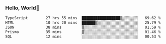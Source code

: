
### Hello, World🐤

<!--START_SECTION:waka-->

```txt
TypeScript        27 hrs 55 mins  █████████████████▒░░░░░░░   69.62 %
HTML              10 hrs 20 mins  ██████▒░░░░░░░░░░░░░░░░░░   25.79 %
JSON              38 mins         ▒░░░░░░░░░░░░░░░░░░░░░░░░   01.59 %
Prisma            35 mins         ▒░░░░░░░░░░░░░░░░░░░░░░░░   01.46 %
SQL               12 mins         ░░░░░░░░░░░░░░░░░░░░░░░░░   00.53 %
```

<!--END_SECTION:waka-->
